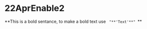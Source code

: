 # 22AprEnable2
<td>
 **This is a bold sentance, to make a bold text use <code> "**'Text'**" </code>**
 </td>
 

